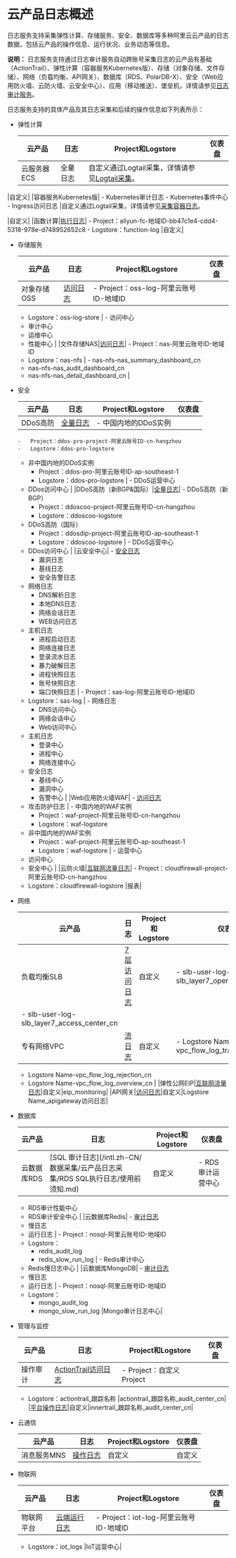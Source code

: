 # 云产品日志概述

日志服务支持采集弹性计算、存储服务、安全、数据库等多种阿里云云产品的日志数据，包括云产品的操作信息、运行状况、业务动态等信息。

**说明：** 日志服务支持通过日志审计服务自动跨账号采集日志的云产品有基础（ActionTrail）、弹性计算（容器服务Kubernetes版）、存储（对象存储、文件存储）、网络（负载均衡、API网关）、数据库（RDS、PolarDB-X）、安全（Web应用防火墙、云防火墙、云安全中心）、应用（移动推送）、堡垒机，详情请参见[日志审计服务](/intl.zh-CN/应用中心（App）/日志审计服务/简介.md)。

日志服务支持的具体产品及其日志采集和后续的操作信息如下列表所示：

-   弹性计算

    |云产品|日志|Project和Logstore|仪表盘|
    |---|--|----------------|---|
    |云服务器ECS|全量日志|自定义通过Logtail采集，详情请参见[Logtail采集](/intl.zh-CN/数据采集/Logtail采集/采集文本日志/概述.md)。

|自定义|
    |容器服务Kubernetes版|    -   Kubernetes审计日志
    -   Kubernetes事件中心
    -   Ingress访问日志
|自定义通过Logtail采集，详情请参见[采集容器日志](/intl.zh-CN/数据采集/Logtail采集/采集容器日志/概述.md)。

|自定义|
    |函数计算|[执行日志](/intl.zh-CN/数据采集/云产品日志采集/函数计算执行日志/使用前须知.md)|    -   Project：aliyun-fc-地域ID-bb47c1e4-cdd4-5318-978e-d748952652c8
    -   Logstore：function-log
|自定义|

-   存储服务

    |云产品|日志|Project和Logstore|仪表盘|
    |---|--|----------------|---|
    |对象存储OSS|[访问日志](/intl.zh-CN/数据采集/云产品日志采集/OSS访问日志/使用前须知.md)|    -   Project：oss-log-阿里云账号ID-地域ID
    -   Logstore：oss-log-store
|    -   访问中心
    -   审计中心
    -   运维中心
    -   性能中心 |
    |文件存储NAS|[访问日志](/intl.zh-CN/数据采集/云产品日志采集/NAS访问日志/使用前须知.md)|    -   Project：nas-阿里云账号ID-地域ID
    -   Logstore：nas-nfs
|    -   nas-nfs-nas\_summary\_dashboard\_cn
    -   nas-nfs-nas\_audit\_dashboard\_cn
    -   nas-nfs-nas\_detail\_dashboard\_cn |

-   安全

    |云产品|日志|Project和Logstore|仪表盘|
    |---|--|----------------|---|
    |DDoS高防|[全量日志](/intl.zh-CN/数据采集/云产品日志采集/DDoS高防日志/使用前须知.md)|    -   中国内地的DDoS实例
        -   Project：ddos-pro-project-阿里云账号ID-cn-hangzhou
        -   Logstore：ddos-pro-logstore
    -   非中国内地的DDoS实例
        -   Project：ddos-pro-阿里云账号ID-ap-southeast-1
        -   Logstore：ddos-pro-logstore
|    -   DDoS运营中心
    -   DDos访问中心 |
    |DDoS高防（新BGP&国际）|[全量日志](/intl.zh-CN/数据采集/云产品日志采集/DDoS高防（新BGP&国际）日志/使用前须知.md)|    -   DDoS高防（新BGP）
        -   Project：ddoscoo-project-阿里云账号ID-cn-hangzhou
        -   Logstore：ddoscoo-logstore
    -   DDoS高防（国际）
        -   Project：ddosdip-project-阿里云账号ID-ap-southeast-1
        -   Logstore：ddoscoo-logstore
|    -   DDoS运营中心
    -   DDos访问中心 |
    |云安全中心|    -   [安全日志](/intl.zh-CN/数据采集/云产品日志采集/云安全中心日志/使用前须知.md)
        -   漏洞日志
        -   基线日志
        -   安全告警日志
    -   网络日志
        -   DNS解析日志
        -   本地DNS日志
        -   网络会话日志
        -   WEB访问日志
    -   主机日志
        -   进程启动日志
        -   网络连接日志
        -   登录流水日志
        -   暴力破解日志
        -   进程快照日志
        -   账号快照日志
        -   端口快照日志
|    -   Project：sas-log-阿里云账号ID-地域ID
    -   Logstore：sas-log
|    -   网络日志
        -   DNS访问中心
        -   网络会话中心
        -   Web访问中心
    -   主机日志
        -   登录中心
        -   进程中心
        -   网络连接中心
    -   安全日志
        -   基线中心
        -   漏洞中心
        -   告警中心 |
    |Web应用防火墙WAF|    -   [访问日志](/intl.zh-CN/数据采集/云产品日志采集/WAF日志/使用前须知.md)
    -   攻击防护日志
|    -   中国内地的WAF实例
        -   Project：waf-project-阿里云账号ID-cn-hangzhou
        -   Logstore：waf-logstore
    -   非中国内地的WAF实例
        -   Project：waf-project-阿里云账号ID-ap-southeast-1
        -   Logstore：waf-logstore
|    -   运营中心
    -   访问中心
    -   安全中心 |
    |云防火墙|[互联网流量日志](/intl.zh-CN/数据采集/云产品日志采集/云防火墙日志/使用前须知.md)|    -   Project：cloudfirewall-project-阿里云账号ID-cn-hangzhou
    -   Logstore：cloudfirewall-logstore
|报表|

-   网络

    |云产品|日志|Project和Logstore|仪表盘|
    |---|--|----------------|---|
    |负载均衡SLB|[7层访问日志](/intl.zh-CN/数据采集/云产品日志采集/负载均衡7层访问日志/使用前须知.md)|自定义|    -   slb-user-log-slb\_layer7\_operation\_center\_cn
    -   slb-user-log-slb\_layer7\_access\_center\_cn |
    |专有网络VPC|[流日志](/intl.zh-CN/数据采集/云产品日志采集/VPC流日志/使用前须知.md)|自定义|    -   Logstore Name-vpc\_flow\_log\_traffic\_cn
    -   Logstore Name-vpc\_flow\_log\_rejection\_cn
    -   Logstore Name-vpc\_flow\_log\_overview\_cn |
    |弹性公网EIP|[互联网流量日志](/intl.zh-CN/数据采集/云产品日志采集/弹性公网IP日志/使用前须知.md)|自定义|eip\_monitoring|
    |API网关|[访问日志](/intl.zh-CN/数据采集/云产品日志采集/API网关访问日志/使用前须知.md)|自定义|Logstore Name\_apigateway访问日志|

-   数据库

    |云产品|日志|Project和Logstore|仪表盘|
    |---|--|----------------|---|
    |云数据库RDS|[SQL 审计日志](/intl.zh-CN/数据采集/云产品日志采集/RDS SQL执行日志/使用前须知.md)|自定义|    -   RDS审计运营中心
    -   RDS审计性能中心
    -   RDS审计安全中心 |
    |云数据库Redis|    -   [审计日志](/intl.zh-CN/数据采集/云产品日志采集/Redis日志/使用前须知.md)
    -   慢日志
    -   运行日志
|    -   Project：nosql-阿里云账号ID-地域ID
    -   Logstore：
        -   redis\_audit\_log
        -   redis\_slow\_run\_log
|    -   Redis审计中心
    -   Redis慢日志中心 |
    |云数据库MongoDB|    -   [审计日志](/intl.zh-CN/数据采集/云产品日志采集/MongoDB日志/使用前须知.md)
    -   慢日志
    -   运行日志
|    -   Project：nosql-阿里云账号ID-地域ID
    -   Logstore：
        -   mongo\_audit\_log
        -   mongo\_slow\_run\_log
|Mongo审计日志中心|

-   管理与监控

    |云产品|日志|Project和Logstore|仪表盘|
    |---|--|----------------|---|
    |操作审计|[ActionTrail访问日志](/intl.zh-CN/数据采集/云产品日志采集/ActionTrail访问日志/使用前须知.md)|    -   Project：自定义Project
    -   Logstore：actiontrail\_跟踪名称
|actiontrail\_跟踪名称\_audit\_center\_cn|
    |[平台操作日志](/intl.zh-CN/数据采集/云产品日志采集/平台操作日志/使用前须知.md)|自定义|innertrail\_跟踪名称\_audit\_center\_cn|

-   云通信

    |云产品|日志|Project和Logstore|仪表盘|
    |---|--|----------------|---|
    |消息服务MNS|[操作日志](/intl.zh-CN/数据采集/云产品日志采集/MNS操作日志/使用前须知.md)|自定义|自定义|

-   物联网

    |云产品|日志|Project和Logstore|仪表盘|
    |---|--|----------------|---|
    |物联网平台|[云端运行日志](/intl.zh-CN/数据采集/云产品日志采集/IoT日志/使用前须知.md)|    -   Project：iot-log-阿里云账号ID-地域ID
    -   Logstore：iot\_logs
|IoT运营中心|


